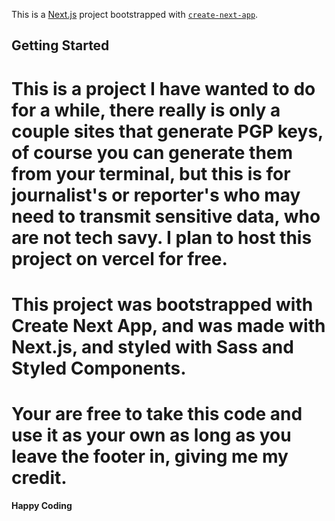 This is a [Next.js](https://nextjs.org/) project bootstrapped with [`create-next-app`](https://github.com/vercel/next.js/tree/canary/packages/create-next-app).

## Getting Started

# This is a project I have wanted to do for a while, there really is only a couple sites that generate PGP keys, of course you can generate them from your terminal, but this is for journalist's or reporter's who may need to transmit sensitive data, who are not tech savy. I plan to host this project on vercel for free.

# This project was bootstrapped with Create Next App, and was made with Next.js, and styled with Sass and Styled Components.

# Your are free to take this code and use it as your own as long as you leave the footer in, giving me my credit.

**Happy Coding**
